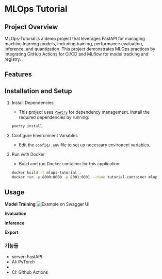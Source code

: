 # MLOps Tutorial

## Project Overview
MLOps-Tutorial is a demo project that leverages FastAPI for managing machine learning models, including training, performance evaluation, inference, and quantization. This project demonstrates MLOps practices by integrating GitHub Actions for CI/CD and MLflow for model tracking and registry.

## Features

## Installation and Setup
1. Install Dependencies
    - This project uses [`Poetry`](https://python-poetry.org/) for dependency management. Install the required dependencies by running:
    
    ```bash
    poetry install
    ```

2. Configure Environment Variables
    - Edit the `config/.env` file to set up necessary environent variables.

3. Run with Docker
    - Build and run Docker container for this application:
    ```bash
    docker build -t mlops-tutorial .
    docker run -p 8000:8000 -p 8001:8001 --name tutorial-container mlops-tutorial
    ```

## Usage

**Model Training**
![Example on Swagger UI](https://github.com/user-attachments/assets/d39ca33a-4f47-4612-87b8-31670bb76601)

**Evaluation**

**Inference**

**Export**



### 기능들

- server: FastAPI
- AI: PyTorch
- 
- CI: Github Actions
